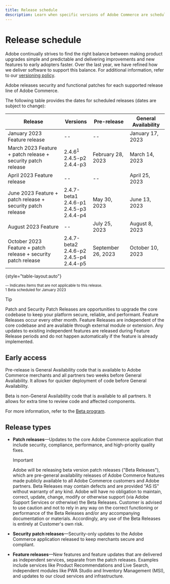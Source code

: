 ```yaml
---
title: Release schedule
description: Learn when specific versions of Adobe Commerce are scheduled for beta, pre-release, and general availability.
---
```


# Release schedule

Adobe continually strives to find the right balance between making product upgrades simple and predictable and delivering improvements and new features to early adopters faster. Over the last year, we have refined how we deliver software to support this balance. For additional information, refer to our [versioning policy](versioning-policy.md).

Adobe releases security and functional patches for each supported release line of Adobe Commerce.

The following table provides the dates for scheduled releases (dates are subject to change):

| Release                                                       | Versions                                        | Pre-release        | General Availability |
|---------------------------------------------------------------|-------------------------------------------------|--------------------|----------------------|
| January 2023 Feature release                                  | \-\-                                            | \-\-               | January 17, 2023     |
| March 2023 Feature + patch release + security patch release   | 2.4.6<sup>1</sup><br>2.4.5-p2<br>2.4.4-p3       | February 28, 2023  | March 14, 2023       |
| April 2023 Feature release                                    | \-\-                                            | \-\-               | April 25, 2023       |
| June 2023 Feature + patch release + security patch release    | 2.4.7-beta1<br>2.4.6-p1<br>2.4.5-p3<br>2.4.4-p4 | May 30, 2023       | June 13, 2023        |
| August 2023 Feature                                           | \-\-                                            | July 25, 2023      | August 8, 2023       |
| October 2023 Feature + patch release + security patch release | 2.4.7-beta2<br>2.4.6-p2<br>2.4.5-p4<br>2.4.4-p5 | September 26, 2023 | October 10, 2023     |

{style="table-layout:auto"}

<sup>\-\- Indicates items that are not applicable to this release.</sup><br>
<sup>1 Beta scheduled for January 2023</sup><br>

>[!TIP]
>
>Patch and Security Patch Releases are opportunities to upgrade the core codebase to keep your platform secure, reliable, and performant. Feature Releases occur every other month. Feature Releases are independent of the core codebase and are available through external module or extension. Any updates to existing independent features are released during Feature Release periods and do not happen automatically if the feature is already implemented.

## Early access

Pre-release is General Availability code that is available to Adobe Commerce merchants and all partners two weeks before General Availability. It allows for quicker deployment of code before General Availability.

Beta is non-General Availability code that is available to all partners. It allows for extra time to review code and affected components.

For more information, refer to the [Beta program](beta-program.md).

## Release types

-  **Patch releases**—Updates to the core Adobe Commerce application that include security, compliance, performance, and high-priority quality fixes.

   >[!IMPORTANT]
   >
   >Adobe will be releasing beta version patch releases ("Beta Releases"), which are pre-general availability releases of Adobe Commerce features made publicly available to all Adobe Commerce customers and Adobe partners. Beta Releases may contain defects and are provided "AS IS" without warranty of any kind. Adobe will have no obligation to maintain, correct, update, change, modify or otherwise support (via Adobe Support Services or otherwise) the Beta Releases. Customer is advised to use caution and not to rely in any way on the correct functioning or performance of the Beta Releases and/or any accompanying documentation or materials. Accordingly, any use of the Beta Releases is entirely at Customer's own risk. 
   
-  **Security patch releases**—Security-only updates to the Adobe Commerce application released to keep merchants secure and compliant.
-  **Feature releases**—New features and feature updates that are delivered as independent services, separate from the patch releases. Examples include services like Product Recommendations and Live Search, independent modules like PWA Studio and Inventory Management (MSI), and updates to our cloud services and infrastructure.
